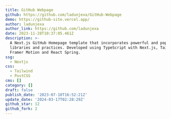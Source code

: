 ```yaml
---
title: GitHub Webpage
github: https://github.com/ladunjexa/GitHub-Webpage
demo: https://github-site.vercel.app/
author: ladunjexa
author_link: https://github.com/ladunjexa
date: 2023-11-28T10:37:05.461Z
description: >-
  A Next.js GitHub Homepage template that incorporates powerful and popular
  libraries and practices. Developed using TypeScript with Next.js, TailwindCSS,
  Framer Motion and React Spring.
ssg:
  - Nextjs
css:
  - Tailwind
  - PostCSS
cms: []
category: []
draft: false
publish_date: '2023-07-10T16:52:21Z'
update_date: '2024-03-17T02:28:29Z'
github_star: 12
github_fork: 2
---
```

